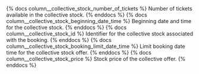 {% docs column__collective_stock_number_of_tickets %} Number of tickets available in the collective stock. {% enddocs %}
{% docs column__collective_stock_beginning_date_time %} Beginning date and time for the collective stock. {% enddocs %}
{% docs column__collective_stock_id %} Identifier for the collective stock associated with the booking. {% enddocs %}
{% docs column__collective_stock_booking_limit_date_time %} Limit booking date time for the collective stock offer.  {% enddocs %}
{% docs column__collective_stock_price %} Stock price of the collective offer.  {% enddocs %}
